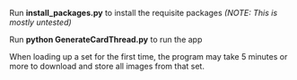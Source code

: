 Run __install_packages.py__ to install the requisite packages _(NOTE: This is mostly untested)_

Run __python GenerateCardThread.py__ to run the app

When loading up a set for the first time, the program may take 5 minutes or more to download and store all images from that set.



